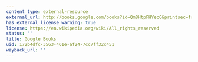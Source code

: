 ```yaml
---
content_type: external-resource
external_url: http://books.google.com/books?id=Qm8HtpFHYecC&printsec=frontcover
has_external_license_warning: true
license: https://en.wikipedia.org/wiki/All_rights_reserved
status: ''
title: Google Books
uid: 172b4dfc-3563-461e-af24-7cc7ff32c451
wayback_url: ''
---
```

